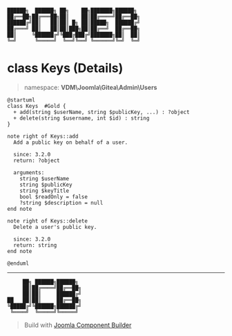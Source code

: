 ```
██████╗  ██████╗ ██╗    ██╗███████╗██████╗
██╔══██╗██╔═══██╗██║    ██║██╔════╝██╔══██╗
██████╔╝██║   ██║██║ █╗ ██║█████╗  ██████╔╝
██╔═══╝ ██║   ██║██║███╗██║██╔══╝  ██╔══██╗
██║     ╚██████╔╝╚███╔███╔╝███████╗██║  ██║
╚═╝      ╚═════╝  ╚══╝╚══╝ ╚══════╝╚═╝  ╚═╝
```
# class Keys (Details)
> namespace: **VDM\Joomla\Gitea\Admin\Users**
```uml
@startuml
class Keys  #Gold {
  + add(string $userName, string $publicKey, ...) : ?object
  + delete(string $username, int $id) : string
}

note right of Keys::add
  Add a public key on behalf of a user.

  since: 3.2.0
  return: ?object
  
  arguments:
    string $userName
    string $publicKey
    string $keyTitle
    bool $readOnly = false
    ?string $description = null
end note

note right of Keys::delete
  Delete a user's public key.

  since: 3.2.0
  return: string
end note
 
@enduml
```

---
```
     ██╗ ██████╗██████╗
     ██║██╔════╝██╔══██╗
     ██║██║     ██████╔╝
██   ██║██║     ██╔══██╗
╚█████╔╝╚██████╗██████╔╝
 ╚════╝  ╚═════╝╚═════╝
```
> Build with [Joomla Component Builder](https://git.vdm.dev/joomla/Component-Builder)

